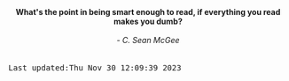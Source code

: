 
<div align="center"><b><span>What's the point in being smart enough to read, if everything you read makes you dumb?</span></b><br><br><i> - C. Sean McGee</i></div>
<br><br><kbd>Last updated:Thu Nov 30 12:09:39 2023</kbd>